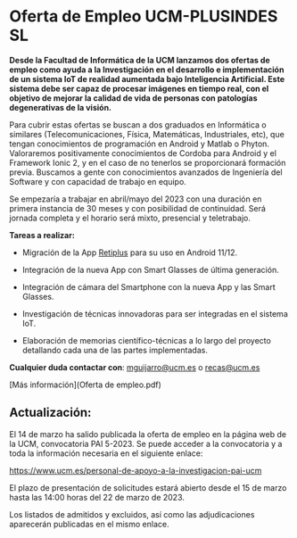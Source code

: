 # Oferta de Empleo UCM-PLUSINDES SL

**Desde la Facultad de Informática de la UCM lanzamos dos ofertas de empleo como ayuda a la Investigación en el desarrollo e implementación de un sistema IoT de realidad aumentada bajo Inteligencia Artificial. Este sistema debe ser capaz de procesar imágenes en tiempo real, con el objetivo de mejorar la calidad de vida de personas con patologías degenerativas de la visión.**

Para cubrir estas ofertas se buscan a dos graduados en Informática o similares (Telecomunicaciones, Física, Matemáticas, Industriales, etc), que tengan conocimientos de programación en Android y Matlab o Phyton. Valoraremos positivamente conocimientos de Cordoba para Android y el Framework Ionic 2, y en el caso de no tenerlos se proporcionará formación previa. Buscamos a gente con conocimientos avanzados de Ingeniería del Software y con capacidad de trabajo en equipo. 

Se empezaría a trabajar en abril/mayo del 2023 con una duración en primera instancia de 30 meses y con posibilidad de continuidad. Será jornada completa y el horario será mixto, presencial y teletrabajo. 

**Tareas a realizar:**

- Migración de la App [Retiplus](https://retiplus.com/) para su uso en Android 11/12.

* Integración de la nueva App con Smart Glasses de última generación.

* Integración de cámara del Smartphone con la nueva App y las Smart Glasses.

* Investigación de técnicas innovadoras para ser integradas en el sistema IoT.

* Elaboración de memorias científico-técnicas a lo largo del proyecto detallando cada una de las partes implementadas.

**Cualquier duda contactar con**: [mguijarro@ucm.es](mailto:mguijarro@ucm.es) o [recas@ucm.es](mailto:recas@ucm.es)

 [Más información](Oferta de empleo.pdf) 

## Actualización:

El 14 de marzo ha salido publicada la oferta de empleo en la página web de la UCM, convocatoria PAI 5-2023. Se puede acceder a la convocatoria y a toda la información necesaria en el siguiente enlace:

https://www.ucm.es/personal-de-apoyo-a-la-investigacion-pai-ucm

El plazo de presentación de solicitudes estará abierto desde el 15 de marzo hasta las 14:00 horas del 22 de marzo de 2023.

Los listados de admitidos y excluidos, así como las adjudicaciones aparecerán publicadas en el mismo enlace.